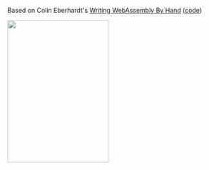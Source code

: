Based on Colin Eberhardt's [Writing WebAssembly By Hand](https://blog.scottlogic.com/2018/04/26/webassembly-by-hand.html)
([code](https://webassembly.studio/?f=ivzzdwn7fcn))

<a href="https://tondrej.blogspot.com/2019/01/webassembly-with-delphi-and-chakracore.html"><img border="0" src="https://3.bp.blogspot.com/-3ulLOnBml-0/XD0EqUMEYiI/AAAAAAAADHs/Vf4CoZQmcl0o6HxwEX7xdKsDPWEda2j9ACLcBGAs/s320/wasmsample.gif" width="227" height="320" data-original-width="448" data-original-height="631" /></a>
